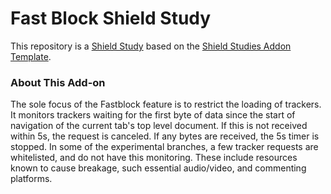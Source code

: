 # Fast Block Shield Study

This repository is a [Shield Study](https://wiki.mozilla.org/Firefox/Shield/Shield_Studies) based on the [Shield Studies Addon Template](https://github.com/mozilla/shield-studies-addon-template). 

### About This Add-on

The sole focus of the Fastblock feature is to restrict the loading of trackers. It monitors trackers waiting for the first byte of data since the start of navigation of the current tab's top level document. If this is not received within 5s, the request is canceled. If any bytes are received, the 5s timer is stopped. In some of the experimental branches, a few tracker requests are whitelisted, and do not have this monitoring. These include resources known to cause breakage, such essential audio/video, and commenting platforms.